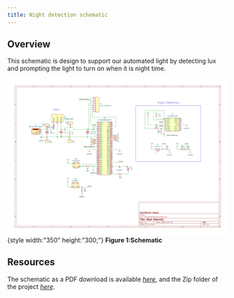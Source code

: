 ```yaml
---
title: Night detection schematic
---
```


## Overview

This schematic is design to support our automated light by detecting lux and prompting the light to turn on when it is night time.


![schematic](SubsystemDesign-1.png){style width:"350" height:"300;"}
**Figure 1:Schematic** 


## Resources

The schematic as a PDF download is available [*here*](SubsystemDesign.pdf), and the Zip folder of the project [*here*](SubsystemFinal.zip).